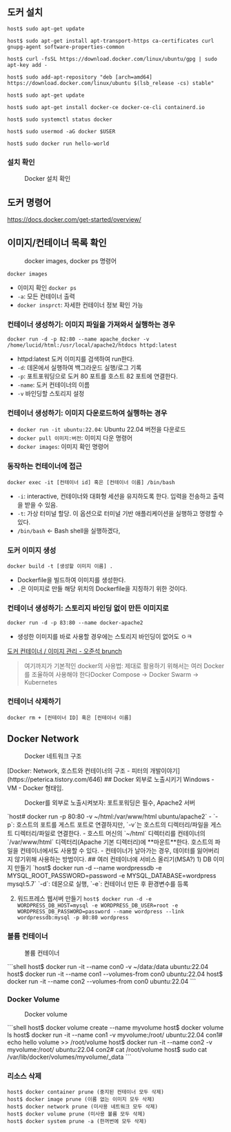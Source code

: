 ## 도커 설치
```shell
host$ sudo apt-get update

host$ sudo apt-get install apt-transport-https ca-certificates curl gnupg-agent software-properties-common

host$ curl -fsSL https://download.docker.com/linux/ubuntu/gpg | sudo apt-key add -

host$ sudo add-apt-repository "deb [arch=amd64] https://download.docker.com/linux/ubuntu $(lsb_release -cs) stable"

host$ sudo apt-get update

host$ sudo apt-get install docker-ce docker-ce-cli containerd.io

host$ sudo systemctl status docker

host$ sudo usermod -aG docker $USER

host$ sudo docker run hello-world
```

### 설치 확인
<figure style="width: 85%" class="align-center">
  <img src="https://onedrive.live.com/embed?resid=C4F97B3B64AE3E7A%217903&authkey=%21ADzNMImlC9Agk54&width=1254&height=708" alt="">
  <figcaption>Docker 설치 확인</figcaption>
</figure>

## 도커 명령어
https://docs.docker.com/get-started/overview/
## 이미지/컨테이너 목록 확인
<figure style="width: 85%" class="align-center">
  <img src="https://onedrive.live.com/embed?resid=C4F97B3B64AE3E7A%217897&authkey=%21APHJX5PFwTMjJKQ&width=885&height=202" alt="">
  <figcaption>docker images, docker ps 명령어</figcaption>
</figure>

`docker images`
- 이미지 확인
`docker ps`
- `-a`: 모든 컨테이너 출력
- `docker insprct`: 자세한 컨테이너 정보 확인 가능
### 컨테이너 생성하기: 이미지 파일을 가져와서 실행하는 경우
`docker run -d -p 82:80 --name apache_docker -v /home/lucid/html:/usr/local/apache2/htdocs httpd:latest`
- httpd:latest 도커 이미지를 검색하여 run한다. 
- `-d`: 데몬에서 실행하여 백그라운드 실행/로그 기록
- `-p`: 포트포워딩으로 도커 80 포트를 호스트 82 포트에 연결한다.
- `-name`: 도커 컨테이너의 이름
- `-v` 바인딩할 스토리지 설정
### 컨테이너 생성하기: 이미지 다운로드하여 실행하는 경우
- `docker run -it ubuntu:22.04`: Ubuntu 22.04 버전을 다운로드
- `docker pull 이미지:버전`: 이미지 다운 명령어
- `docker images`: 이미지 확인 명령어
### 동작하는 컨테이너에 접근
`docker exec -it [컨테이너 id] 혹은 [컨테이너 이름] /bin/bash`
- `-i`: interactive, 컨테이너와 대화형 세션을 유지하도록 한다. 입력을 전송하고 출력을 받을 수 있음. 
- `-t`: 가상 터미널 할당. 이 옵션으로 터미널 기반 애플리케이션을 실행하고 명령할 수 있다.
- `/bin/bash` ← Bash shell을 실행하겠다, 
### 도커 이미지 생성
`docker build -t [생성할 이미지 이름] .`
- Dockerfile을 빌드하여 이미지를 생성한다. 
- `.`은 이미지로 만들 해당 위치의 Dockerfile을 지칭하기 위한 것이다.
### 컨테이너 생성하기: 스토리지 바인딩 없이 만든 이미지로
`docker run -d -p 83:80 --name docker-apache2`
- 생성한 이미지를 바로 사용할 경우에는 스토리지 바인딩이 없어도 ㅇㅋ

[도커 컨테이너 / 이미지 관리 - 오준석 brunch](https://brunch.co.kr/@hopeless/10)

> 여기까지가 기본적인 docker의 사용법: 제대로 활용하기 위해서는 여러 Docker를 조율하여 사용해야 한다Docker Compose → Docker Swarm → Kubernetes
### 컨테이너 삭제하기
`docker rm + [컨테이너 ID] 혹은 [컨테이너 이름]`
## Docker Network
<figure style="width: 100%" class="align-center">
  <img src="https://onedrive.live.com/embed?resid=C4F97B3B64AE3E7A%217896&authkey=%21ABrUYpX_qIvshVA&width=1173&height=379" alt="">
  <figcaption>Docker 네트워크 구조</figcaption>
</figure>
[Docker: Network, 호스트와 컨테이너의 구조 - 피터의 개발이야기](https://peterica.tistory.com/646)
## Docker 외부로 노출시키기
Windows - VM - Docker 형태임.
<figure style="width: 90%" class="align-center">
  <img src="https://onedrive.live.com/embed?resid=C4F97B3B64AE3E7A%217895&authkey=%21AEkti-BtopOucbY&width=775&height=374" alt="">
  <figcaption>Docker를 외부로 노출시켜보자: 포트포워딩은 필수, Apache2 서버</figcaption>
</figure> 
`host# docker run -p 80:80 -v ~/html:/var/www/html ubuntu/apache2`
- `-p`: 호스트의 포트를 게스트 포트로 연결하지만,  `-v`는 호스트의 디렉터리/파일을 게스트 디렉터리/파일로 연결한다. 
- 호스트 머신의 `~/html` 디렉터리를 컨테이너의 `/var/www/html` 디렉터리(Apache 기본 디렉터리)에 **마운트**한다. 호스트의 파일을 컨테이너에서도 사용할 수 있다.
- 컨테이너가 날아가는 경우, 데이터를 잃어버리지 않기위해 사용하는 방법이다.
## 여러 컨테이너에 서비스 올리기(MSA?)
1) DB 이미지 만들기
`host$ docker run -d --name wordpressdb -e MYSQL_ROOT_PASSWORD=password -e MYSQL_DATABASE=wordpress mysql:5.7`
`-d`: 데몬으로 실행,
`-e`: 컨테이너 만든 후 환경변수를 등록

2) 워드프레스 웹서버 만들기
`host$ docker run -d -e WORDPRESS_DB_HOST=mysql -e WORDPRESS_DB_USER=root -e WORDPRESS_DB_PASSWORD=password --name wordpress --link wordpressdb:mysql -p 80:80 wordpress`

### 볼륨 컨테이너
<figure style="width: 100%" class="align-center">
  <img src="https://onedrive.live.com/embed?resid=C4F97B3B64AE3E7A%217901&authkey=%21ALB8sZI5T3d5ku8&width=357&height=267" alt="">
  <figcaption>볼륨 컨테이너</figcaption>
</figure>
```shell
host$ docker run -it --name con0 -v ~/data:/data ubuntu:22.04
host$ docker run -it --name con1 --volumes-from con0 ubuntu:22.04
host$ docker run -it --name con2 --volumes-from con0 ubuntu:22.04
```

### Docker Volume
<figure style="width: 100%" class="align-center">
  <img src="https://onedrive.live.com/embed?resid=C4F97B3B64AE3E7A%217902&authkey=%21ALoEB-fwO3d4ooM&width=523&height=375" alt="">
  <figcaption>Docker volume</figcaption>
</figure>
```shell
host$ docker volume create --name myvolume
host$ docker volume ls
host$ docker run -it --name con1 -v myvolume:/root/ ubuntu:22.04
con1# echo hello volume >> /root/volume
host$ docker run -it --name con2 -v myvolume:/root/ ubuntu:22.04
con2# cat /root/volume
host$ sudo cat /var/lib/docker/volumes/myvolume/_data
```

### 리소스 삭제
```shell
host$ docker container prune (중지된 컨테이너 모두 삭제)
host$ docker image prune (이름 없는 이미지 모두 삭제)
host$ docker network prune (미사용 네트워크 모두 삭제)
host$ docker volume prune (미사용 볼륨 모두 삭제)
host$ docker system prune -a (한꺼번에 모두 삭제)
```

